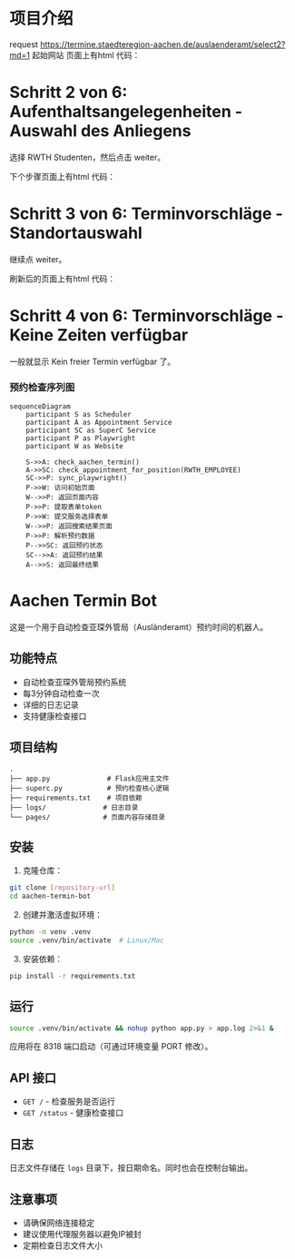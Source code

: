# 项目介绍
request
https://termine.staedteregion-aachen.de/auslaenderamt/select2?md=1
起始网站
页面上有html 代码：
<h1> Schritt 2<span class="visuallyhidden"> von 6</span>: Aufenthaltsangelegenheiten - Auswahl des Anliegens </h1>
选择 RWTH Studenten，然后点击 weiter。

下个步骤页面上有html 代码：
<h1> Schritt 3<span class="visuallyhidden"> von 6</span>: Terminvorschläge - Standortauswahl </h1>
继续点 weiter。

刷新后的页面上有html 代码：
<h1> Schritt 4<span class="visuallyhidden"> von 6</span>: Terminvorschläge - Keine Zeiten verfügbar </h1>
一般就显示 Kein freier Termin verfügbar 了。

### 预约检查序列图

```mermaid
sequenceDiagram
    participant S as Scheduler
    participant A as Appointment Service
    participant SC as SuperC Service
    participant P as Playwright
    participant W as Website

    S->>A: check_aachen_termin()
    A->>SC: check_appointment_for_position(RWTH_EMPLOYEE)
    SC->>P: sync_playwright()
    P->>W: 访问初始页面
    W-->>P: 返回页面内容
    P->>P: 提取表单token
    P->>W: 提交服务选择表单
    W-->>P: 返回搜索结果页面
    P->>P: 解析预约数据
    P-->>SC: 返回预约状态
    SC-->>A: 返回预约结果
    A-->>S: 返回最终结果
```

# Aachen Termin Bot

这是一个用于自动检查亚琛外管局（Ausländeramt）预约时间的机器人。

## 功能特点

- 自动检查亚琛外管局预约系统
- 每3分钟自动检查一次
- 详细的日志记录
- 支持健康检查接口

## 项目结构

```
.
├── app.py              # Flask应用主文件
├── superc.py           # 预约检查核心逻辑
├── requirements.txt    # 项目依赖
├── logs/              # 日志目录
└── pages/             # 页面内容存储目录
```

## 安装

1. 克隆仓库：
```bash
git clone [repository-url]
cd aachen-termin-bot
```

2. 创建并激活虚拟环境：
```bash
python -m venv .venv
source .venv/bin/activate  # Linux/Mac
```

3. 安装依赖：
```bash
pip install -r requirements.txt
```

## 运行

```bash
source .venv/bin/activate && nohup python app.py > app.log 2>&1 &
```

应用将在 8318 端口启动（可通过环境变量 PORT 修改）。

## API 接口

- `GET /` - 检查服务是否运行
- `GET /status` - 健康检查接口

## 日志

日志文件存储在 `logs` 目录下，按日期命名。同时也会在控制台输出。

## 注意事项

- 请确保网络连接稳定
- 建议使用代理服务器以避免IP被封
- 定期检查日志文件大小
